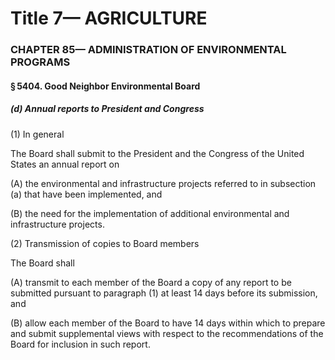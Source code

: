 
# Title 7— AGRICULTURE
### CHAPTER 85— ADMINISTRATION OF ENVIRONMENTAL PROGRAMS
#### § 5404. Good Neighbor Environmental Board
##### (d) Annual reports to President and Congress

(1) In general

The Board shall submit to the President and the Congress of the United States an annual report on

(A) the environmental and infrastructure projects referred to in subsection (a) that have been implemented, and

(B) the need for the implementation of additional environmental and infrastructure projects.

(2) Transmission of copies to Board members

The Board shall

(A) transmit to each member of the Board a copy of any report to be submitted pursuant to paragraph (1) at least 14 days before its submission, and

(B) allow each member of the Board to have 14 days within which to prepare and submit supplemental views with respect to the recommendations of the Board for inclusion in such report.
